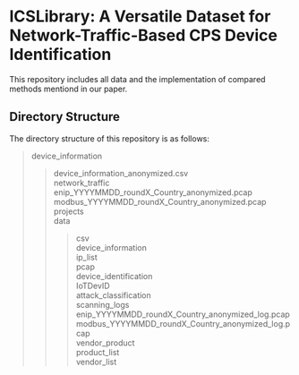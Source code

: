 # ICSLibrary: A Versatile Dataset for Network-Traffic-Based CPS Device Identification

This repository includes all data and the implementation of compared methods mentiond in our paper.

## Directory Structure
The directory structure of this repository is as follows:
>device_information  
>>device_information_anonymized.csv  
>network_traffic  
>>enip_YYYYMMDD_roundX_Country_anonymized.pcap  
>>modbus_YYYYMMDD_roundX_Country_anonymized.pcap  
>projects  
>>data  
>>>csv  
>>>device_information  
>>>ip_list  
>>>pcap  
>>device_identification  
>>>IoTDevID  
>>>attack_classification  
>scanning_logs  
>>enip_YYYYMMDD_roundX_Country_anonymized_log.pcap  
>>modbus_YYYYMMDD_roundX_Country_anonymized_log.pcap  
>vendor_product  
>>product_list  
>>vendor_list  

